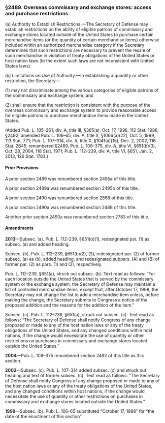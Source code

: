 ### §2489. Overseas commissary and exchange stores: access and purchase restrictions ###

(a) Authority to Establish Restrictions.—The Secretary of Defense may establish restrictions on the ability of eligible patrons of commissary and exchange stores located outside of the United States to purchase certain merchandise items (or the quantity of certain merchandise items) otherwise included within an authorized merchandise category if the Secretary determines that such restrictions are necessary to prevent the resale of such merchandise in violation of treaty obligations of the United States or host nation laws (to the extent such laws are not inconsistent with United States laws).

(b) Limitations on Use of Authority.—In establishing a quantity or other restriction, the Secretary—

(1) may not discriminate among the various categories of eligible patrons of the commissary and exchange system; and

(2) shall ensure that the restriction is consistent with the purpose of the overseas commissary and exchange system to provide reasonable access for eligible patrons to purchase merchandise items made in the United States.

(Added Pub. L. 105–261, div. A, title III, §365(a), Oct. 17, 1998, 112 Stat. 1986, §2492; amended Pub. L. 106–65, div. A, title X, §1066(a)(22), Oct. 5, 1999, 113 Stat. 771; Pub. L. 107–314, div. A, title X, §1041(a)(15), Dec. 2, 2002, 116 Stat. 2645; renumbered §2489, Pub. L. 108–375, div. A, title VI, §651(b)(3), Oct. 28, 2004, 118 Stat. 1971; Pub. L. 112–239, div. A, title VI, §651, Jan. 2, 2013, 126 Stat. 1783.)

#### Prior Provisions ####

A prior section 2489 was renumbered section 2495a of this title.

A prior section 2489a was renumbered section 2495b of this title.

A prior section 2490 was renumbered section 2868 of this title.

A prior section 2490a was renumbered section 2488 of this title.

Another prior section 2490a was renumbered section 2783 of this title.

#### Amendments ####

**2013**—Subsec. (a). Pub. L. 112–239, §651(b)(1), redesignated par. (1) as subsec. (a) and added heading.

Subsec. (b). Pub. L. 112–239, §651(b)(2), (3), redesignated par. (2) of former subsec. (a) as (b), added heading, and redesignated subpars. (A) and (B) of former par. (2) as pars. (1) and (2), respectively.

Pub. L. 112–239, §651(a), struck out subsec. (b). Text read as follows: “For each location outside the United States that is served by the commissary system or the exchange system, the Secretary of Defense may maintain a list of controlled merchandise items, except that, after October 17, 1998, the Secretary may not change the list to add a merchandise item unless, before making the change, the Secretary submits to Congress a notice of the proposed addition and the reasons for the addition of the item.”

Subsec. (c). Pub. L. 112–239, §651(a), struck out subsec. (c). Text read as follows: “The Secretary of Defense shall notify Congress of any change proposed or made to any of the host nation laws or any of the treaty obligations of the United States, and any changed conditions within host nations, if the change would necessitate the use of quantity or other restrictions on purchases in commissary and exchange stores located outside the United States.”

**2004**—Pub. L. 108–375 renumbered section 2492 of this title as this section.

**2002**—Subsec. (c). Pub. L. 107–314 added subsec. (c) and struck out heading and text of former subsec. (c). Text read as follows: “The Secretary of Defense shall notify Congress of any change proposed or made to any of the host nation laws or any of the treaty obligations of the United States, and any changed conditions within host nations, if the change would necessitate the use of quantity or other restrictions on purchases in commissary and exchange stores located outside the United States.”

**1999**—Subsec. (b). Pub. L. 106–65 substituted “October 17, 1998” for “the date of the enactment of this section”.